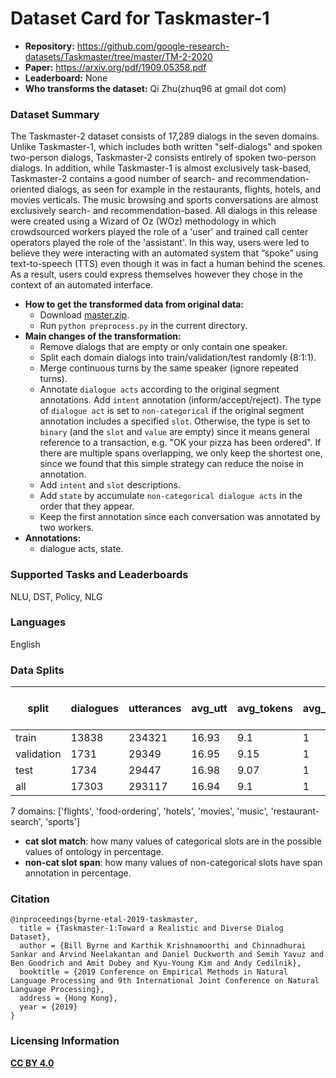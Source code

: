 # Dataset Card for Taskmaster-1

- **Repository:** https://github.com/google-research-datasets/Taskmaster/tree/master/TM-2-2020
- **Paper:** https://arxiv.org/pdf/1909.05358.pdf
- **Leaderboard:** None
- **Who transforms the dataset:** Qi Zhu(zhuq96 at gmail dot com)

### Dataset Summary

The Taskmaster-2 dataset consists of 17,289 dialogs in the seven domains. Unlike Taskmaster-1, which includes both written "self-dialogs" and spoken two-person dialogs, Taskmaster-2 consists entirely of spoken two-person dialogs. In addition, while Taskmaster-1 is almost exclusively task-based, Taskmaster-2 contains a good number of search- and recommendation-oriented dialogs, as seen for example in the restaurants, flights, hotels, and movies verticals. The music browsing and sports conversations are almost exclusively search- and recommendation-based. All dialogs in this release were created using a Wizard of Oz (WOz) methodology in which crowdsourced workers played the role of a 'user' and trained call center operators played the role of the 'assistant'. In this way, users were led to believe they were interacting with an automated system that “spoke” using text-to-speech (TTS) even though it was in fact a human behind the scenes. As a result, users could express themselves however they chose in the context of an automated interface.

- **How to get the transformed data from original data:** 
  - Download [master.zip](https://github.com/google-research-datasets/Taskmaster/archive/refs/heads/master.zip).
  - Run `python preprocess.py` in the current directory.
- **Main changes of the transformation:**
  - Remove dialogs that are empty or only contain one speaker.
  - Split each domain dialogs into train/validation/test randomly (8:1:1).
  - Merge continuous turns by the same speaker (ignore repeated turns).
  - Annotate `dialogue acts` according to the original segment annotations. Add `intent` annotation (inform/accept/reject). The type of `dialogue act` is set to `non-categorical` if the original segment annotation includes a specified `slot`. Otherwise, the type is set to `binary` (and the `slot` and `value` are empty) since it means general reference to a transaction, e.g. "OK your pizza has been ordered". If there are multiple spans overlapping, we only keep the shortest one, since we found that this simple strategy can reduce the noise in annotation.
  - Add `intent` and `slot` descriptions.
  - Add `state` by accumulate `non-categorical dialogue acts` in the order that they appear.
  - Keep the first annotation since each conversation was annotated by two workers.
- **Annotations:**
  - dialogue acts, state.

### Supported Tasks and Leaderboards

NLU, DST, Policy, NLG

### Languages

English

### Data Splits

| split      |   dialogues |   utterances |   avg_utt |   avg_tokens |   avg_domains | cat slot match(state)   | cat slot match(goal)   | cat slot match(dialogue act)   |   non-cat slot span(dialogue act) |
|------------|-------------|--------------|-----------|--------------|---------------|-------------------------|------------------------|--------------------------------|-----------------------------------|
| train      |       13838 |       234321 |     16.93 |         9.1  |             1 | -                       | -                      | -                              |                               100 |
| validation |        1731 |        29349 |     16.95 |         9.15 |             1 | -                       | -                      | -                              |                               100 |
| test       |        1734 |        29447 |     16.98 |         9.07 |             1 | -                       | -                      | -                              |                               100 |
| all        |       17303 |       293117 |     16.94 |         9.1  |             1 | -                       | -                      | -                              |                               100 |

7 domains: ['flights', 'food-ordering', 'hotels', 'movies', 'music', 'restaurant-search', 'sports']
- **cat slot match**: how many values of categorical slots are in the possible values of ontology in percentage.
- **non-cat slot span**: how many values of non-categorical slots have span annotation in percentage.

### Citation

```
@inproceedings{byrne-etal-2019-taskmaster,
  title = {Taskmaster-1:Toward a Realistic and Diverse Dialog Dataset},
  author = {Bill Byrne and Karthik Krishnamoorthi and Chinnadhurai Sankar and Arvind Neelakantan and Daniel Duckworth and Semih Yavuz and Ben Goodrich and Amit Dubey and Kyu-Young Kim and Andy Cedilnik},
  booktitle = {2019 Conference on Empirical Methods in Natural Language Processing and 9th International Joint Conference on Natural Language Processing},
  address = {Hong Kong}, 
  year = {2019} 
}
```

### Licensing Information

[**CC BY 4.0**](https://creativecommons.org/licenses/by/4.0/)